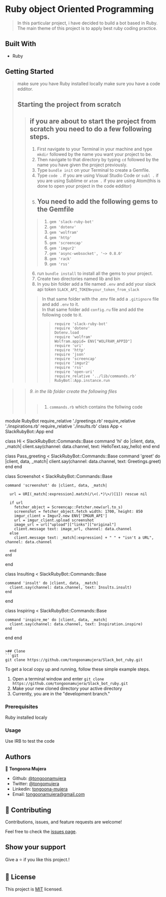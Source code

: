 # Ruby object Oriented Programming

> In this particular project, i have decided to build a bot based in Ruby. The main theme of this project is to apply best ruby coding practice.
## Built With

- Ruby

## Getting Started
> make sure you have Ruby installed locally
> make sure you have a code edditor.
> ## Starting the project from scratch 
> > ## if you are about to start the project from scratch you need to do a few following steps.
> > 1. First navigate to your Terminal in your machine and type ```mkdir``` followed by the name you want your project to be.
> > 2. Then navigate to that directory by typing ```cd``` followed by the name you have given the project previously.
> > 3. Type ```bundle init``` on your Terminal to create a Gemfile.
> > 4. Type ```code .``` if you are using Visual Studio Code or ```subl .``` if you are using Sublime  or ```atom .``` if you are using Atom(this is done to open your project in the code edditor)
> > 5. ## You need to add the following gems to the Gemfile
>>> 1. ```gem 'slack-ruby-bot'```
>>> 2. ```gem 'dotenv'```
>>> 3. ```gem 'wolfram'```
>>> 4. ```gem 'http'```
>>> 5. ```gem 'screencap'```
>>> 6. ```gem 'imgur2'```
>>> 7. ```gem 'async-websocket', '~> 0.8.0'```
>>> 8. ```gem 'rack'```
>>> 9. ```gem 'rss'```
>> 6. run ```bundle install``` to install all the gems to your project.
>> 7. Create two directories named lib and bin
>> 8. In you bin folder add a file named ```.env``` and add your slack api token ```SLACK_API_TOKEN=your_token_from_slack```
>>> In that same folder with the .env file add a ```.gitignore``` file and add ```.env``` to it. <br>
>>> In that same folder add ``config.ru`` file and add the following code to it. <br>
>>> > ``require 'slack-ruby-bot'`` <br>
>>> > ``require 'dotenv'`` <br>
>>> > ``Dotenv.load`` <br>
>>> > ``require 'wolfram'`` <br>
>>> > ``Wolfram.appid= ENV["WOLFRAM_APPID"]`` <br>
>>> > ``require 'uri'`` <br>
>>> > ``require 'http'`` <br>
>>> > ``require 'json'`` <br>
>>> > ``require 'screencap'`` <br>
>>> > ``require 'imgur2'`` <br>
>>> > ``require 'rss'`` <br>
>>> > ``require 'open-uri'`` <br>
>>> > ``require_relative '../lib/commands.rb'`` <br>
>>> > ``RubyBot::App.instance.run`` <br>

>>###### 9. in the lib folder create the following files
>>>1. `commands.rb` which contains the follwing code <br>
>>>```
module RubyBot
  require_relative './greetings.rb'
  require_relative './inspirations.rb'
  require_relative './insults.rb'
  class App < SlackRubyBot::App
  end

  class Hi < SlackRubyBot::Commands::Base
    command 'hi' do |client, data, _match|
      client.say(channel: data.channel, text: HelloText.say_hello)
    end
  end

  class Pass_greeting < SlackRubyBot::Commands::Base
    command 'greet' do |client, data, _match|
      client.say(channel: data.channel, text: Greetings.greet)
    end
  end

  class Screenshot < SlackRubyBot::Commands::Base

    command 'screenshot' do |client, data, _match|
      
      url = URI(_match[:expression].match(/\<(.*)\>/)[1]) rescue nil

      if url
        fetcher_object = Screencap::Fetcher.new(url.to_s)
        screenshot = fetcher_object.fetch width: 1700, height: 850
        imgur_client = Imgur2.new ENV['IMGUR_API']
        url = imgur_client.upload screenshot
        image_url = url["upload"]["links"]["original"]
        client.message text: image_url, channel: data.channel
      else
        client.message text: _match[:expression] + " " + "isn't a URL", channel: data.channel

      end
    end
  end

  class Insulting < SlackRubyBot::Commands::Base

    command 'insult' do |client, data, _match|
      client.say(channel: data.channel, text: Insults.insult)
    end

  end

  class Inspiring < SlackRubyBot::Commands::Base

    command 'inspire_me' do |client, data, _match|
      client.say(channel: data.channel, text: Inspiration.inspire)
    end

  end
end
```

>## Clone
```git
git clone https://github.com/tongoonamujera/Slack_bot_ruby.git
```

To get a local copy up and running, follow these simple example steps.


1. Open a terminal window and enter `git clone https://github.com/tongoonamujera/Slack_bot_ruby.git`
2. Make your new cloned directory your active directory
3. Currently, you are in the "development branch."

### Prerequisites

Ruby installed localy

### Usage

Use IRB to test the code

## Authors
👤 **Tongoona Mujera**

- Github: [@tongoonamujera](https://github.com/tongoonamujera)
- Twitter: [@tongomujera](https://twitter.com/tongomujera)
- Linkedin: [tongoona-mujera](https://www.linkedin.com/in/tongoona-mujera-125604162/)
- Email:  tongoonamujera@gmail.com

## 🤝 Contributing

Contributions, issues, and feature requests are welcome!

Feel free to check the [issues page](../../issues/).

## Show your support

Give a ⭐️ if you like this project.!

## 📝 License

This project is [MIT](./MIT.md) licensed.